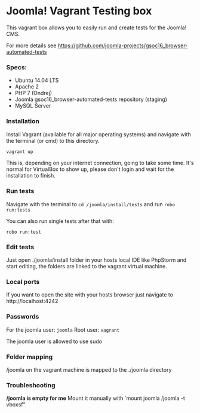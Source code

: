 # Joomla! Vagrant Testing box

This vagrant box allows you to easily run and create tests for the Joomla! CMS.

For more details see https://github.com/joomla-projects/gsoc16_browser-automated-tests

### Specs:

* Ubuntu 14.04 LTS
* Apache 2
* PHP 7 (Ondrej)
* Joomla gsoc16_browser-automated-tests repository (staging)
* MySQL Server

### Installation

Install Vagrant (available for all major operating systems) and navigate with the terminal (or cmd) to this directory.

```bash
vagrant up
```

This is, depending on your internet connection, going to take some time. It's normal for VirtualBox to show up, please don't login and wait for the installation to finish.

### Run tests

Navigate with the terminal to `cd /joomla/install/tests` and run `robo run:tests`

You can also run single tests after that with:

`robo run:test`

### Edit tests

Just open ./joomla/install folder in your hosts local IDE like PhpStorm and start editing, the folders are linked to the vagrant virtual machine.

### Local ports

If you want to open the site with your hosts browser just navigate to http://localhost:4242

### Passwords

For the joomla user: `joomla`
Root user: `vagrant`

The joomla user is allowed to use sudo

### Folder mapping

/joomla on the vagrant machine is mapped to the ./joomla directory

### Troubleshooting

**/joomla is empty for me**
Mount it manually with `mount joomla /joomla -t vboxsf"
